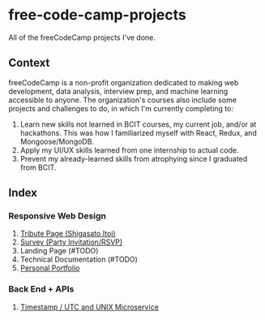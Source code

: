 # free-code-camp-projects
All of the freeCodeCamp projects I've done.

## Context

freeCodeCamp is a non-profit organization dedicated to making web development, data analysis, interview prep, and machine learning accessible to anyone. The organization's courses also include some projects and challenges to do, in which I'm currently completing to:
1. Learn new skills not learned in BCIT courses, my current job, and/or at hackathons. This was how I familiarized myself with React, Redux, and Mongoose/MongoDB. 
2. Apply my UI/UX skills learned from one internship to actual code.  
3. Prevent my already-learned skills from atrophying since I graduated from BCIT. 

## Index

### Responsive Web Design

1. [Tribute Page (Shigasato Itoi)](https://codepen.io/cellehcim/pen/YzZgBxO)
2. [Survey (Party Invitation/RSVP)](https://codepen.io/cellehcim/pen/wvJOOgz)
3. Landing Page (#TODO)
4. Technical Documentation (#TODO)
5. [Personal Portfolio](https://codepen.io/cellehcim/pen/NWvzVpm)

### Back End + APIs

1. [Timestamp / UTC and UNIX Microservice](https://github.com/cellehcim/free-code-camp-projects/tree/main/back-end-development-and-apis/1%20-%20unix%20and%20utc%20timestamp)
